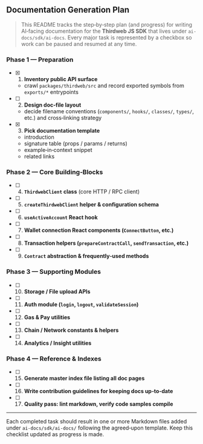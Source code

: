 ## Documentation Generation Plan

> This README tracks the step‑by‑step plan (and progress) for writing AI‑facing documentation for the **Thirdweb JS SDK** that lives under `ai-docs/sdk/ai-docs`. Every major task is represented by a checkbox so work can be paused and resumed at any time.

### Phase 1 — Preparation

- [x] 1. **Inventory public API surface**
  - crawl `packages/thirdweb/src` and record exported symbols from `exports/*` entrypoints
- [ ] 2. **Design doc‑file layout**
  - decide filename conventions (`components/`, `hooks/`, `classes/`, `types/`, etc.) and cross‑linking strategy
- [x] 3. **Pick documentation template**
  - introduction
  - signature table (props / params / returns)
  - example‑in‑context snippet
  - related links

### Phase 2 — Core Building‑Blocks

- [ ] 4. **`ThirdwebClient` class** (core HTTP / RPC client)
- [ ] 5. **`createThirdwebClient` helper & configuration schema**
- [ ] 6. **`useActiveAccount` React hook**
- [ ] 7. **Wallet connection React components (`ConnectButton`, etc.)**
- [ ] 8. **Transaction helpers (`prepareContractCall`, `sendTransaction`, etc.)**
- [ ] 9. **`Contract` abstraction & frequently‑used methods**

### Phase 3 — Supporting Modules

- [ ] 10. **Storage / File upload APIs**
- [ ] 11. **Auth module (`login`, `logout`, `validateSession`)**
- [ ] 12. **Gas & Pay utilities**
- [ ] 13. **Chain / Network constants & helpers**
- [ ] 14. **Analytics / Insight utilities**

### Phase 4 — Reference & Indexes

- [ ] 15. **Generate master index file listing all doc pages**
- [ ] 16. **Write contribution guidelines for keeping docs up‑to‑date**
- [ ] 17. **Quality pass: lint markdown, verify code samples compile**

---

Each completed task should result in one or more Markdown files added under `ai-docs/sdk/ai-docs/` following the agreed‑upon template. Keep this checklist updated as progress is made.
